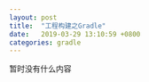```yaml
---
layout: post
title:  "工程构建之Gradle"
date:   2019-03-29 13:10:59 +0800
categories: gradle
---
```


暂时没有什么内容
